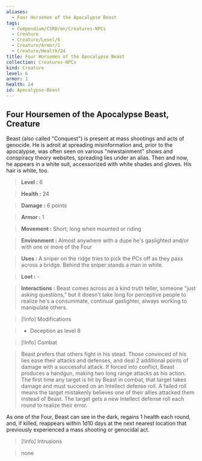 ```yaml
---
aliases:
  - Four Horsemen of the Apocalypse Beast
tags:
  - Compendium/CSRD/en/Creatures-NPCs
  - Creature
  - Creature/Level/6
  - Creature/Armor/1
  - Creature/Health/24
title: Four Horsemen of the Apocalypse Beast
collection: Creatures-NPCs
kind: Creature
level: 6
armor: 1
health: 24
id: Apocalypse-Beast
---
```

## Four Hoursemen of the Apocalypse Beast, Creature  
  
Beast (also called "Conquest") is present at mass shootings and acts of genocide. He is adroit at spreading misinformation and, prior to the apocalypse, was often seen on various "newstainment" shows and conspiracy theory websites, spreading lies under an alias. Then and now, he appears in a white suit, accessorized with white shades and gloves. His hair is white, too.  
  
  
  
> **Level :** 6  
  
> **Health :** 24  
  
> **Damage :** 6 points  
  
> **Armor :** 1  
  
> **Movement :** Short; long when mounted or riding  
  
> **Environment :** Almost anywhere with a dupe he's gaslighted and/or with one or more of the Four  
  
> **Uses :** A sniper on the ridge tries to pick the PCs off as they pass across a bridge. Behind the sniper stands a man in white.  
  
> **Loot :** -  
  
> **Interactions :** Beast comes across as a kind truth teller, someone "just asking questions," but it doesn't take long for perceptive people to realize he's a consummate, continual gaslighter, always working to manipulate others.  
  

  
>[!info] Modifications 
  
>- Deception as level 8  
  
>  
  
  
  

  
>[!info] Combat 
  
> Beast prefers that others fight in his stead. Those convinced of his lies ease their attacks and defenses, and deal 2 additional points of damage with a successful attack. If forced into conflict, Beast produces a handgun, making two long range attacks as his action. The first time any target is hit by Beast in combat, that target takes damage and must succeed on an Intellect defense roll. A failed roll means the target mistakenly believes one of their allies attacked them instead of Beast. The target gets a new Intellect defense roll each round to realize their error. 
  
As one of the Four, Beast can see in the dark, regains 1 health each round, and, if killed, reappears within 1d10 days at the next nearest location that previously experienced a mass shooting or genocidal act.  
  
  
  

  
>[!info] Intrusions 
  
> none  
  
